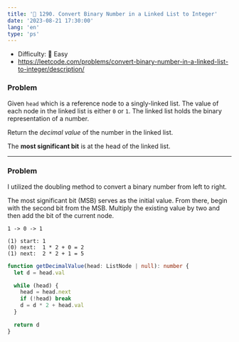 ```yaml
---
title: '🍰 1290. Convert Binary Number in a Linked List to Integer'
date: '2023-08-21 17:30:00'
lang: 'en'
type: 'ps'
---
```


- Difficulty: 🍰 Easy
- https://leetcode.com/problems/convert-binary-number-in-a-linked-list-to-integer/description/

### Problem

Given `head` which is a reference node to a singly-linked list. The value of each node in the linked list is either `0` or `1`. The linked list holds the binary representation of a number.

Return the _decimal value_ of the number in the linked list.

The **most significant bit** is at the head of the linked list.

---

### Problem

I utilized the doubling method to convert a binary number from left to right.

The most significant bit (MSB) serves as the initial value. From there, begin with the second bit from the MSB. Multiply the existing value by two and then add the bit of the current node.

```text
1 -> 0 -> 1

(1) start: 1
(0) next:  1 * 2 + 0 = 2
(1) next:  2 * 2 + 1 = 5
```

```ts
function getDecimalValue(head: ListNode | null): number {
  let d = head.val

  while (head) {
    head = head.next
    if (!head) break
    d = d * 2 + head.val
  }

  return d
}
```
